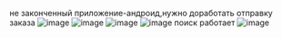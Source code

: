 не законченный приложение-андроид,нужно доработать отправку заказа 
![image](https://github.com/user-attachments/assets/654dc218-49c1-497d-b651-836a7dbed743)
![image](https://github.com/user-attachments/assets/205c7ec7-9968-42b1-be73-8c61540f7a3f)
![image](https://github.com/user-attachments/assets/fc093833-2cdd-4dd0-b91e-4186b33e8c2b)
![image](https://github.com/user-attachments/assets/c230cde2-f020-4109-9dd8-b2be831d78ef)
поиск работает ![image](https://github.com/user-attachments/assets/2658246d-b41b-426c-80dd-58ab3e093029)

